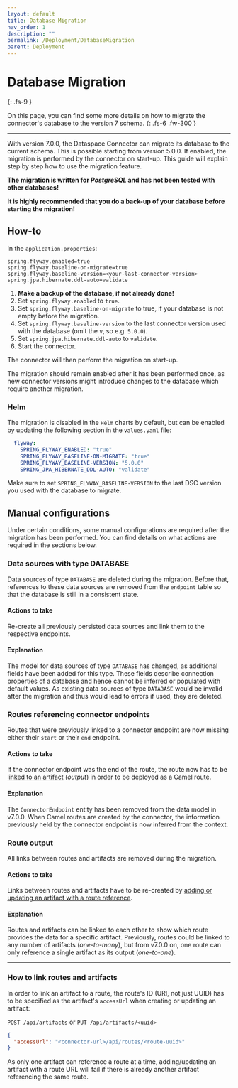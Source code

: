 ```yaml
---
layout: default
title: Database Migration
nav_order: 1
description: ""
permalink: /Deployment/DatabaseMigration
parent: Deployment
---
```


# Database Migration
{: .fs-9 }

On this page, you can find some more details on how to migrate the connector's database to the
version 7 schema.
{: .fs-6 .fw-300 }

---

With version 7.0.0, the Dataspace Connector can migrate its database to the current schema.
This is possible starting from version 5.0.0. If enabled, the migration is performed by the
connector on start-up. This guide will explain step by step how to use the migration feature.

__The migration is written for *PostgreSQL* and has not been tested with other databases!__

__It is highly recommended that you do a back-up of your database before starting the migration!__

## How-to

In the `application.properties`:
```properties
spring.flyway.enabled=true
spring.flyway.baseline-on-migrate=true
spring.flyway.baseline-version=<your-last-connector-version>
spring.jpa.hibernate.ddl-auto=validate
```

1. __Make a backup of the database, if not already done!__
2. Set `spring.flyway.enabled` to `true`.
3. Set `spring.flyway.baseline-on-migrate` to true, if your database is not empty before
   the migration.
4. Set `spring.flyway.baseline-version` to the last connector version used with the database
   (omit the `v`, so e.g. `5.0.0`).
5. Set `spring.jpa.hibernate.ddl-auto` to `validate`.
6. Start the connector.

The connector will then perform the migration on start-up.

The migration should remain enabled after it has been performed once, as new connector versions
might introduce changes to the database which require another migration.

### Helm

The migration is disabled in the `Helm` charts by default, but can be enabled by updating the
following section in the `values.yaml` file:

```yaml
  flyway:
    SPRING_FLYWAY_ENABLED: "true"
    SPRING_FLYWAY_BASELINE-ON-MIGRATE: "true"
    SPRING_FLYWAY_BASELINE-VERSION: "5.0.0"
    SPRING_JPA_HIBERNATE_DDL-AUTO: "validate"
```

Make sure to set `SPRING_FLYWAY_BASELINE-VERSION` to the last DSC version you used with the
database to migrate.

## Manual configurations

Under certain conditions, some manual configurations are required after the migration has been
performed. You can find details on what actions are required in the sections below.

### Data sources with type DATABASE

Data sources of type `DATABASE` are deleted during the migration. Before that, references to these
data sources are removed from the `endpoint` table so that the database is still in a consistent
state.

#### Actions to take

Re-create all previously persisted data sources and link them to the respective endpoints.

#### Explanation

The model for data sources of type `DATABASE` has changed, as additional fields have been added
for this type. These fields describe connection properties of a database and hence cannot be
inferred or populated with default values. As existing data sources of type `DATABASE` would
be invalid after the migration and thus would lead to errors if used, they are deleted.

### Routes referencing connector endpoints

Routes that were previously linked to a connector endpoint are now missing either their
`start` or their `end` endpoint.

#### Actions to take

If the connector endpoint was the end of the route, the route now has to be
[linked to an artifact](#how-to-link-routes-and-artifacts) (*output*) in order to be deployed
as a Camel route.

#### Explanation

The `ConnectorEndpoint` entity has been removed from the data model in v7.0.0. When Camel routes
are created by the connector, the information previously held by the connector endpoint is now
inferred from the context.

### Route output

All links between routes and artifacts are removed during the migration.

#### Actions to take

Links between routes and artifacts have to be re-created by
[adding or updating an artifact with a route reference](#how-to-link-routes-and-artifacts).

#### Explanation

Routes and artifacts can be linked to each other to show which route provides the data for a
specific artifact. Previously, routes could be linked to any number of artifacts (*one-to-many*),
but from v7.0.0 on, one route can only reference a single artifact as its output (*one-to-one*).

---

### How to link routes and artifacts

In order to link an artifact to a route, the route's ID (URI, not just UUID) has to be specified
as the artifact's `accessUrl` when creating or updating an artifact:

`POST /api/artifacts` or `PUT /api/artifacts/<uuid>`

```json
{
  "accessUrl": "<connector-url>/api/routes/<route-uuid>"
}
```

As only one artifact can reference a route at a time, adding/updating an artifact with a route
URL will fail if there is already another artifact referencing the same route.
